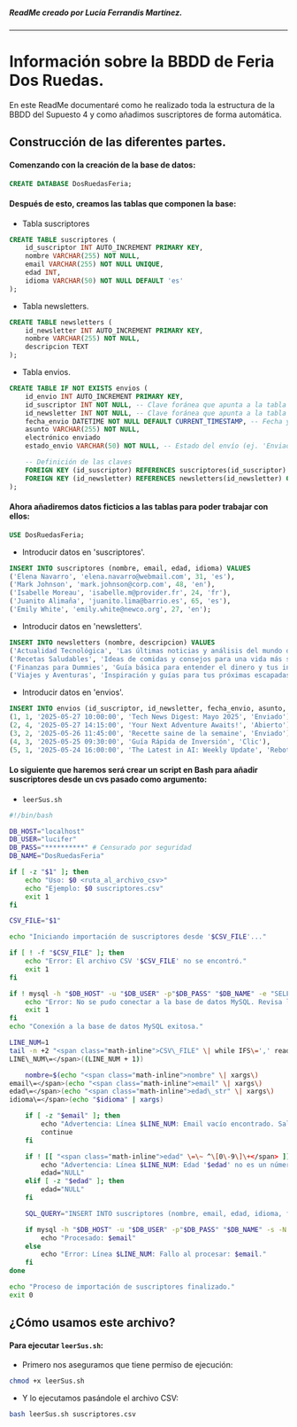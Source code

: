 ##### ReadMe creado por Lucía Ferrandis Martínez.
---
# Información sobre la BBDD de Feria Dos Ruedas.

En este ReadMe documentaré como he realizado toda la estructura de la BBDD del Supuesto 4 y como añadimos suscriptores de forma automática.

## Construcción de las diferentes partes.

#### Comenzando con la creación de la base de datos:

```sql
CREATE DATABASE DosRuedasFeria;
```

#### Después de esto, creamos las tablas que componen la base:

- Tabla suscriptores

```sql
CREATE TABLE suscriptores (
	id_suscriptor INT AUTO_INCREMENT PRIMARY KEY,
	nombre VARCHAR(255) NOT NULL,
	email VARCHAR(255) NOT NULL UNIQUE,
	edad INT,
	idioma VARCHAR(50) NOT NULL DEFAULT 'es'
);
```
- Tabla newsletters.

```sql
CREATE TABLE newsletters (
	id_newsletter INT AUTO_INCREMENT PRIMARY KEY,
	nombre VARCHAR(255) NOT NULL,
	descripcion TEXT
);
```
- Tabla envios.

```sql
CREATE TABLE IF NOT EXISTS envios (
	id_envio INT AUTO_INCREMENT PRIMARY KEY,
	id_suscriptor INT NOT NULL, -- Clave foránea que apunta a la tabla 'suscriptores'
	id_newsletter INT NOT NULL, -- Clave foránea que apunta a la tabla 'newsletters'
	fecha_envio DATETIME NOT NULL DEFAULT CURRENT_TIMESTAMP, -- Fecha y hora en que se hizo el envío
	asunto VARCHAR(255) NOT NULL, 
    electrónico enviado
	estado_envio VARCHAR(50) NOT NULL, -- Estado del envío (ej. 'Enviado', 'Abierto', 'Rebotado')

	-- Definición de las claves
	FOREIGN KEY (id_suscriptor) REFERENCES suscriptores(id_suscriptor) ON DELETE RESTRICT ON UPDATE CASCADE,
	FOREIGN KEY (id_newsletter) REFERENCES newsletters(id_newsletter) ON DELETE RESTRICT ON UPDATE CASCADE
);
```

#### Ahora añadiremos datos ficticios a las tablas para poder trabajar con ellos:

```sql
USE DosRuedasFeria;
```
- Introducir datos en 'suscriptores'.

```sql 
INSERT INTO suscriptores (nombre, email, edad, idioma) VALUES
('Elena Navarro', 'elena.navarro@webmail.com', 31, 'es'),
('Mark Johnson', 'mark.johnson@corp.com', 48, 'en'),
('Isabelle Moreau', 'isabelle.m@provider.fr', 24, 'fr'),
('Juanito Alimaña', 'juanito.lima@barrio.es', 65, 'es'),
('Emily White', 'emily.white@newco.org', 27, 'en');
```
- Introducir datos en 'newsletters'.

```sql
INSERT INTO newsletters (nombre, descripcion) VALUES
('Actualidad Tecnológica', 'Las últimas noticias y análisis del mundo de la tecnología.'),
('Recetas Saludables', 'Ideas de comidas y consejos para una vida más sana.'),
('Finanzas para Dummies', 'Guía básica para entender el dinero y tus inversiones.'),
('Viajes y Aventuras', 'Inspiración y guías para tus próximas escapadas.');
```
- Introducir datos en 'envios'.

```sql
INSERT INTO envios (id_suscriptor, id_newsletter, fecha_envio, asunto, estado_envio) VALUES
(1, 1, '2025-05-27 10:00:00', 'Tech News Digest: Mayo 2025', 'Enviado'),
(2, 4, '2025-05-27 14:15:00', 'Your Next Adventure Awaits!', 'Abierto'),
(3, 2, '2025-05-26 11:45:00', 'Recette saine de la semaine', 'Enviado'),
(4, 3, '2025-05-25 09:30:00', 'Guía Rápida de Inversión', 'Clic'),
(5, 1, '2025-05-24 16:00:00', 'The Latest in AI: Weekly Update', 'Rebotado');
```

#### Lo siguiente que haremos será crear un script en Bash para añadir suscriptores desde un cvs pasado como argumento:

- `leerSus.sh`

```bash
#!/bin/bash

DB_HOST="localhost"
DB_USER="lucifer"
DB_PASS="**********" # Censurado por seguridad
DB_NAME="DosRuedasFeria"

if [ -z "$1" ]; then
	echo "Uso: $0 <ruta_al_archivo_csv>"
	echo "Ejemplo: $0 suscriptores.csv"
	exit 1
fi

CSV_FILE="$1"

echo "Iniciando importación de suscriptores desde '$CSV_FILE'..."

if [ ! -f "$CSV_FILE" ]; then
	echo "Error: El archivo CSV '$CSV_FILE' no se encontró."
	exit 1
fi

if ! mysql -h "$DB_HOST" -u "$DB_USER" -p"$DB_PASS" "$DB_NAME" -e "SELECT 1;" &> /dev/null; then
	echo "Error: No se pudo conectar a la base de datos MySQL. Revisa las credenciales y la conectividad."
	exit 1
fi
echo "Conexión a la base de datos MySQL exitosa."

LINE_NUM=1
tail -n +2 "<span class="math-inline">CSV\_FILE" \| while IFS\=',' read \-r nombre email edad\_str idioma; do
LINE\_NUM\=</span>((LINE_NUM + 1))

	nombre=$(echo "<span class="math-inline">nombre" \| xargs\)
email\=</span>(echo "<span class="math-inline">email" \| xargs\)
edad\=</span>(echo "<span class="math-inline">edad\_str" \| xargs\)
idioma\=</span>(echo "$idioma" | xargs)

	if [ -z "$email" ]; then
    	echo "Advertencia: Línea $LINE_NUM: Email vacío encontrado. Saltando línea."
    	continue
	fi

	if ! [[ "<span class="math-inline">edad" \=\~ ^\[0\-9\]\+</span> ]] && [ -n "$edad" ]; then
     	echo "Advertencia: Línea $LINE_NUM: Edad '$edad' no es un número válido. Se intentará insertar como NULL."
     	edad="NULL"
	elif [ -z "$edad" ]; then
     	edad="NULL"
	fi

	SQL_QUERY="INSERT INTO suscriptores (nombre, email, edad, idioma, fecha_registro) VALUES ('$nombre', '$email', ${edad}, '$idioma', NOW()) ON DUPLICATE KEY UPDATE nombre = VALUES(nombre), edad = VALUES(edad), idioma = VALUES(idioma);"

	if mysql -h "$DB_HOST" -u "$DB_USER" -p"$DB_PASS" "$DB_NAME" -s -N -e "$SQL_QUERY"; then
    	echo "Procesado: $email"
	else
    	echo "Error: Línea $LINE_NUM: Fallo al procesar: $email."
	fi
done

echo "Proceso de importación de suscriptores finalizado."
exit 0
```

## ¿Cómo usamos este archivo?

#### Para ejecutar `leerSus.sh`:

- Primero nos aseguramos que tiene permiso de ejecución:

```bash
chmod +x leerSus.sh
```
- Y lo ejecutamos pasándole el archivo CSV:

```bash
bash leerSus.sh suscriptores.csv
```
